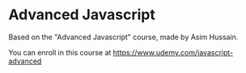# Advanced Javascript

Based on the "Advanced Javascript" course, made by Asim Hussain.

You can enroll in this course at https://www.udemy.com/javascript-advanced

